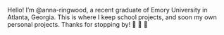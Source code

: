 Hello! I’m @anna-ringwood, a recent graduate of Emory University in Atlanta, Georgia. This is where I keep school projects, and soon my own personal projects. Thanks for stopping by! 🐳 🐳 🐳

<!---
anna-ringwood/anna-ringwood is a ✨ special ✨ repository because its `README.md` (this file) appears on your GitHub profile.
You can click the Preview link to take a look at your changes.
--->
